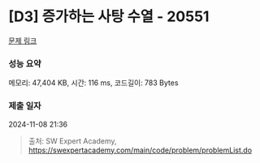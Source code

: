 # [D3] 증가하는 사탕 수열 - 20551 

[문제 링크](https://swexpertacademy.com/main/code/problem/problemDetail.do?contestProbId=AY4XhKTKU0IDFARM) 

### 성능 요약

메모리: 47,404 KB, 시간: 116 ms, 코드길이: 783 Bytes

### 제출 일자

2024-11-08 21:36



> 출처: SW Expert Academy, https://swexpertacademy.com/main/code/problem/problemList.do